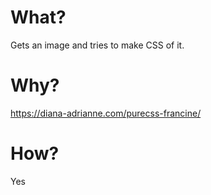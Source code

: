 # What?

Gets an image and tries to make CSS of it.

# Why?

https://diana-adrianne.com/purecss-francine/

# How?

Yes
